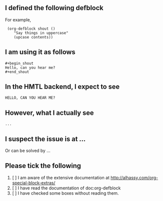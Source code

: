 ## I defined the following defblock

For example,

     (org-defblock shout ()
        "Say things in uppercase"
        (upcase contents))

## I am using it as follows

    #+begin_shout
    Hello, can you hear me?
    #+end_shout

## In the HMTL backend, I expect to see

    HELLO, CAN YOU HEAR ME?

## However, what I actually see

    ...

## I suspect the issue is at ...

Or can be solved by ...

## Please tick the following

1. [ ] I am aware of the extensive documentation at http://alhassy.com/org-special-block-extras/
2. [ ] I have read the documentation of doc:org-defblock
3. [ ] I have checked some boxes without reading them.
